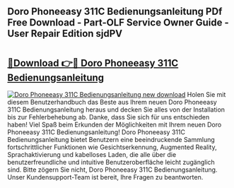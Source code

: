 ## Doro Phoneeasy 311C Bedienungsanleitung PDf Free Download - Part-OLF Service Owner Guide - User Repair Edition sjdPV

# <h2><a href="http://df5r4sh.blite.top/?on=Doro+Phoneeasy+311C+Bedienungsanleitung">🔗Download 👉🔴 Doro Phoneeasy 311C Bedienungsanleitung</a></h2>

[![Doro Phoneeasy 311C Bedienungsanleitung new download](https://i.imgur.com/lujVjoI.png)](http://df5r4sh.blite.top/?on=Doro+Phoneeasy+311C+Bedienungsanleitung)
Holen Sie mit diesem Benutzerhandbuch das Beste aus Ihrem neuen Doro Phoneeasy 311C Bedienungsanleitung heraus und decken Sie alles von der Installation bis zur Fehlerbehebung ab. Danke, dass Sie sich für uns entschieden haben! Viel Spaß beim Erkunden der Möglichkeiten mit Ihrem neuen Doro Phoneeasy 311C Bedienungsanleitung! Doro Phoneeasy 311C Bedienungsanleitung bietet Benutzern eine beeindruckende Sammlung fortschrittlicher Funktionen wie Gesichtserkennung, Augmented Reality, Sprachaktivierung und kabelloses Laden, die alle über die benutzerfreundliche und intuitive Benutzeroberfläche leicht zugänglich sind. Bitte zögern Sie nicht, Doro Phoneeasy 311C Bedienungsanleitung. Unser Kundensupport-Team ist bereit, Ihre Fragen zu beantworten.

